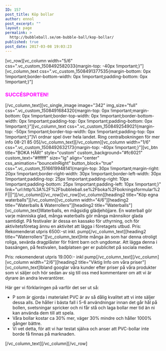 ```yaml
---
ID: 157
post_title: Köp bollar
author: ennol
post_excerpt: ""
layout: page
permalink: >
  http://bubbleball.se/om-bubble-ball/kop-bollar/
published: true
post_date: 2017-03-08 19:03:23
---
```

[vc_row][vc_column width="5/6" css=".vc_custom_1508492582033{margin-top: -40px !important;}"][vc_column_text css=".vc_custom_1508491377535{margin-bottom: 0px !important;border-bottom-width: 0px !important;padding-bottom: 0px !important;}"]
<h3><span style="color: #ff00ff;"><strong>SUCCÉSPORTEN!</strong></span></h3>
[/vc_column_text][vc_single_image image="342" img_size="full" css=".vc_custom_1508491684320{margin-top: 0px !important;margin-bottom: 0px !important;border-top-width: 0px !important;border-bottom-width: 0px !important;padding-top: 0px !important;padding-bottom: 0px !important;}"][vc_column_text css=".vc_custom_1508492549021{margin-top: -50px !important;border-top-width: 0px !important;padding-top: 0px !important;}"]Vi ordnar spel över hela landet. Ring centralbokningen för mer info 08-21 85 05[/vc_column_text][/vc_column][vc_column width="1/6" css=".vc_custom_1508492632173{margin-top: -40px !important;}"][vc_btn title="BOKA HÄR!" style="custom" custom_background="#fc6021" custom_text="#ffffff" size="lg" align="center" css_animation="bounceInRight" button_block="true" css=".vc_custom_1516619948141{margin-top: 30px !important;margin-right: 20px !important;border-right-width: 30px !important;border-left-width: 30px !important;padding-top: 25px !important;padding-right: 10px !important;padding-bottom: 25px !important;padding-left: 10px !important;}" link="url:http%3A%2F%2Fbubbleball.se%2Fboka%2Fbokningsformular%2F|||"][/vc_column][/vc_row][vc_row][vc_column][heading2 title="Köp egna waterballs"][/vc_column][vc_column width="4/6"][heading2 title="Waterballs &amp; Waterrollers"][heading2 title="Waterballs"][vc_column_text]Waterballs, en mågsidig glädjehöjjare. En waterball gör varje människa glad, många waterballs gör många männsikor glada samtidigt.
På festivaler är dessa en kassako för uthyrning, och för aktivitetsföretag ännu en aktivitet att lägga i företagets utbud.
Pris: Rekomenderat utpris 6500:-st inkl. pump[/vc_column_text][heading2 title="Waterrollers"][vc_column_text]Inte många än som har denna otroligt roliga, sevärda dragplåster för främt barn och ungdomar. Att lägga denna i bassängen, på festivalen, badplatsen ger er publicitet på sociala medier.

Pris: rekomenderat utpris 19.000:- inkl pump[/vc_column_text][/vc_column][vc_column width="2/6"][heading2 title="Viktig Info om våra priser"][vc_column_text]Ibland googlar våra kunder efter priser på våra produkter som vi säljer och hör sedan av sig till oss med kommentarer om att vi är dyrare än andra leverantörer.

Här ger vi förklaringen på varför det ser ut så:
<ul>
 	<li>P som är gjorda i materialet PVC är av så dålig kvalitet att vi inte säljer dessa alls. De håller i bästa fall i 5-6 användningar innan det går hål på bollen, svetsningar spricker och ni får stå och laga bollar mer tid än ni kan använda dem till att spela.</li>
 	<li>Våra bollar kostar ca 30% mer, väger 30% mindre och håller 1000% gånger bättre.</li>
 	<li>Vi vet detta, för att vi har testat själva och anser att PVC-bollar inte borde få finnas på marknaden.</li>
</ul>
[/vc_column_text][/vc_column][/vc_row]